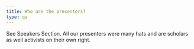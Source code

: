 ```yaml
---
title: Who are the presenters?
type: qa
---
```

See Speakers Section. All our presenters were many hats and are scholars as well activists on their own right.

